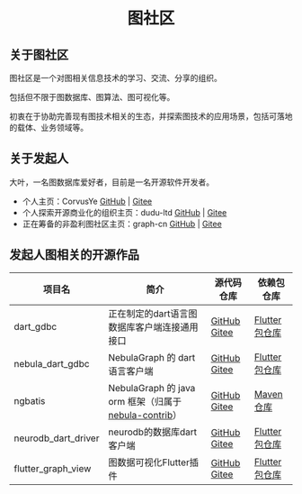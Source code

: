 <h1 align=center>图社区</h1>

## 关于图社区
图社区是一个对图相关信息技术的学习、交流、分享的组织。

包括但不限于图数据库、图算法、图可视化等。

初衷在于协助完善现有图技术相关的生态，并探索图技术的应用场景，包括可落地的载体、业务领域等。

## 关于发起人
大叶，一名图数据库爱好者，目前是一名开源软件开发者。
- 个人主页：CorvusYe [GitHub](https://github.com/CorvusYe) | [Gitee](https://gitee.com/CorvusYe)
- 个人探索开源商业化的组织主页：dudu-ltd [GitHub](https://github.com/dudu-ltd) | [Gitee](https://gitee.com/dudu-ltd)
- 正在筹备的非盈利图社区主页：graph-cn [GitHub](https://github.com/graph-cn) | [Gitee](https://gitee.com/graph-cn)

## 发起人图相关的开源作品
项目名 | 简介 | 源代码仓库 | 依赖包仓库
---|---|---|---
dart_gdbc | 正在制定的dart语言图数据库客户端连接通用接口 | [GitHub](https://github.com/graph-cn/dart_gdbc) [Gitee](https://gitee.com/graph-cn/dart_gdbc) | [Flutter包仓库](https://pub.flutter-io.cn/packages/dart_gdbc)
nebula_dart_gdbc | NebulaGraph 的 dart 语言客户端 | [GitHub](https://github.com/graph-cn/nebula_dart_gdbc) [Gitee](https://gitee.com/graph-cn/nebula_dart_gdbc) |  [Flutter包仓库](https://pub.flutter-io.cn/packages/nebula_dart_gdbc)
ngbatis | NebulaGraph 的 java orm 框架（归属于 [nebula-contrib](https://github.com/nebula-contrib/)） | [GitHub](https://github.com/nebula-contrib/ngbatis)  [Gitee](https://gitee.com/CorvusYe/ngbatis) |  [Maven仓库](https://central.sonatype.com/artifact/org.nebula-contrib/ngbatis)
neurodb_dart_driver | neurodb的数据库dart客户端 | [GitHub](https://github.com/graph-cn/neurodb_dart_driver) [Gitee](https://gitee.com/graph-cn/neurodb_dart_driver) | [Flutter包仓库](https://pub.flutter-io.cn/packages/neurodb_dart_driver)
flutter_graph_view | 图数据可视化Flutter插件 | [GitHub](https://github.com/dudu-ltd/flutter_graph_view) [Gitee](https://gitee.com/dudu-ltd/flutter_graph_view) | [Flutter包仓库](https://pub.flutter-io.cn/packages/flutter_graph_view)

